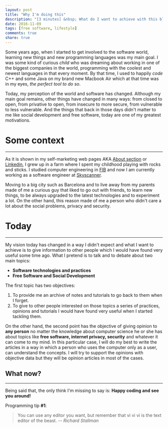 ```yaml
---
layout: post
title: "Why I'm doing this"
description: "[3 minutes] &nbsp; What do I want to achieve with this blog"
date: 2016-11-09
tags: [free software, lifestyle]
comments: true
share: true
---
```


Some years ago, when I started to get involved to the software world, learning new things and new programming languages was my main goal. I was some kind of curious *child* who was dreaming about working in one of the biggest companies in the world, programming with the coolest and newest languages in that every moment. By that time, I used to happily *code* C++ and some Java on my brand new Macbook Air which at that time was in my eyes, *the perfect tool to do so*.

Today, my perception of the world and software has changed. Although my main goal remains, other things have changed in many ways: from closed to open, from privative to open, from insecure to more secure, from vulnerable to less vulnerable. And the things that back in those days didn't matter to me like social development and free software, today are one of my greatest motivations.

# Some context

---

As it is shown in my self-marketing web pages AKA [About section](/about/) or [Linkedin](https://www.linkedin.com/in/joanvilacunat), I grew up in a farm where I spent my childhood playing with rocks and sticks. I studied computer engineering in [FIB](http://www.fib.upc.edu) and now I am currently working as a software engineer at [Skyscanner](https://www.skyscanner.net).

Moving to a big city such as Barcelona and to live away from my parents made of me a curious guy that liked to go out with friends, to learn new things, to be always upgraded to the latest technologies and to experiment a lot. On the other hand, this reason made of me a person who didn't care a lot about the social problems, privacy and security.

# Today

---

My vision today has changed in a way I didn't expect and what I want to achieve is to give information to other people which I would have found very useful some time ago. What I pretend is to talk and to debate about two main topics:

- **Software technologies and practices**
- **Free Software and Social Development**

The first topic has two objectives:
1. To provide me an archive of notes and tutorials to go back to them when I forget.
2. To give to other people interested on those topics a series of practices, opinions and tutorials I would have found very useful when I started tackling them.

On the other hand, the second point has the objective of giving opinion to **any person** no matter the knowledge about computer science he or she has about topics like **free software, internet privacy, security** and whatever it can come to my mind. In this particular case, I will do my best to write the articles in a way in which a person who uses the computer only as a user, can understand the concepts. I will try to support the opinions with objective data but they will be opinion articles in most of the cases.



## What now?

---

Being said that, the only think I'm missing to say is: **Happy coding and see you around!**

Programming tip **#1**:

> You can use any editor you want, but remember that vi vi vi is the text editor of the beast.
> -- *Richard Stallman*
